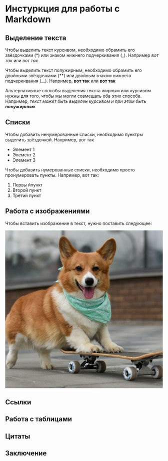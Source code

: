 # Инстуркция для работы с Markdown

## Выделение текста

Чтобы выделить текст курсивом, необходимо обрамить его звёздочками (*) или знаком нижнего подчеркивания (_). Например *вот так* или _вот так_

Чтобы выделить текст полужирным, необходимо обрамить его двойными звёздочками (**) или двойным знаком нижнего подчеркивания (__). Например, **вот так** или __вот так__

Альтернативные способы выделения текста жирным или курсивом нужны для того, чтобы мы могли совмещать оба этих способа. Например, _текст может быть выделен курсивом и при этом быть **полужирным**_.

## Списки

Чтобы добавить ненумерованные списки, необходимо пунктры выделить звёздочкой. Например, вот так 

* Элемент 1
* Элемент 2
* Элемент 3

Чтобы добавить нумерованные списки, необходимо просто пронумеровать пункты. Например, вот так:

1. Первы йпункт
2. Второй пункт
3. Третий пункт


## Работа с изображениями

Чтобы вставить изображение в текст, нужно поставить следующее:

![Привет, это корги](nBkSUhL2hFQmncmwL76BrNOp2Z318Ji-miDHnvyDoGuQYX7XByXLjCdwu5tI-BaO-42NvWWBK8AqGfS8kjIzIymM8G1N_xHb1A=DuEKGyzMcLXDjjbxhxLt6Q.jpg)

## Ссылки

## Работа с таблицами

## Цитаты

## Заключение